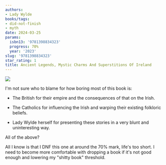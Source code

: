 ```yaml
---
authors:
- Lady Wylde
books/tags:
- did-not-finish
- myth
date: 2024-03-25
params:
  isbn13: '9781398834323'
  progress: 70%
  year: '2023'
slug: '9781398834323'
star_rating: 1
title: Ancient Legends, Mystic Charms And Superstitions Of Ireland
---
```


![](dunno)

I'm not sure who to blame for how boring most of this book is:

- The British for their empire and the consequences of that on the Irish.

- The Catholics for influencing the Irish and warping their existing folkloric beliefs.

- Lady Wylde herself for presenting these stories in a very blunt and uninteresting way.

All of the above?

<!--more-->

All I know is that I DNF this one at around the 70% mark, life's too short. I need to become more comfortable with dropping a book if it's not good enough and lowering my "shitty book" threshold.